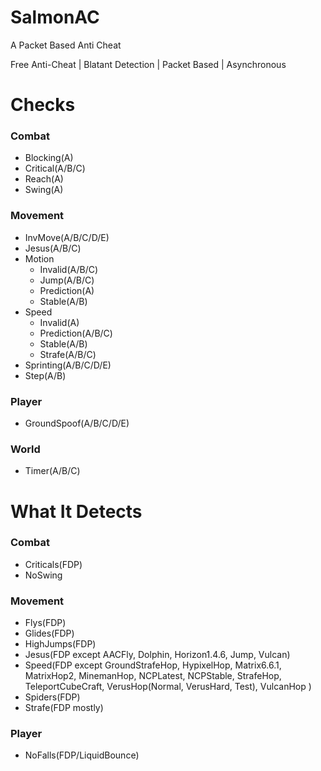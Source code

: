 
# SalmonAC
A Packet Based Anti Cheat  

Free Anti-Cheat | Blatant Detection | Packet Based | Asynchronous  

# Checks
### **Combat**
+ Blocking(A)  
+ Critical(A/B/C)  
+ Reach(A)  
+ Swing(A)  

### **Movement**
+ InvMove(A/B/C/D/E)  
+ Jesus(A/B/C)
+ Motion  
  - Invalid(A/B/C)  
  - Jump(A/B/C)
  - Prediction(A)  
  - Stable(A/B)  
+ Speed
  - Invalid(A)  
  - Prediction(A/B/C)  
  - Stable(A/B)
  - Strafe(A/B/C)  
+ Sprinting(A/B/C/D/E)  
+ Step(A/B)  

### **Player**
+ GroundSpoof(A/B/C/D/E)  

### **World**
+ Timer(A/B/C)  

# What It Detects
### **Combat**
+ Criticals(FDP)
+ NoSwing
### **Movement**
+ Flys(FDP)  
+ Glides(FDP)  
+ HighJumps(FDP)
+ Jesus(FDP except AACFly, Dolphin, Horizon1.4.6, Jump, Vulcan)  
+ Speed(FDP except GroundStrafeHop, HypixelHop, Matrix6.6.1, MatrixHop2, MinemanHop, NCPLatest, NCPStable, StrafeHop, TeleportCubeCraft, VerusHop(Normal, VerusHard, Test), VulcanHop )
+ Spiders(FDP)
+ Strafe(FDP mostly)
### **Player**
+ NoFalls(FDP/LiquidBounce)  

